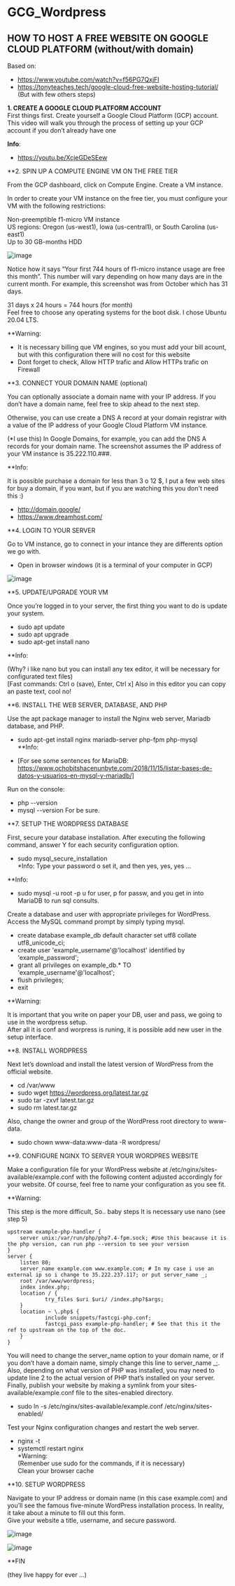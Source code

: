 # GCG_Wordpress

**HOW TO HOST A FREE WEBSITE ON GOOGLE CLOUD PLATFORM**
(without/with domain)  
---------------------------------------------------------------------------    
Based on:   
- https://www.youtube.com/watch?v=f56PG7QxjFI  
- https://tonyteaches.tech/google-cloud-free-website-hosting-tutorial/  
(But with few others steps)  
  
**1. CREATE A GOOGLE CLOUD PLATFORM ACCOUNT**  
First things first. Create yourself a Google Cloud Platform (GCP) account. This video will walk you through the process of setting up your GCP account if you don’t already have one  
  
**Info**: 

- https://youtu.be/XcjeGDeSEew   
  
**2. SPIN UP A COMPUTE ENGINE VM ON THE FREE TIER  

From the GCP dashboard, click on Compute Engine. Create a VM instance.  
  
In order to create your VM instance on the free tier, you must configure your VM with the following restrictions:  
  
Non-preemptible f1-micro VM instance  
US regions: Oregon (us-west1), Iowa (us-central1), or South Carolina (us-east1)  
Up to 30 GB-months HDD  
  
![image](https://user-images.githubusercontent.com/72107370/109911977-234bf680-7c79-11eb-8d07-3b2a17ce30c5.png)
  
Notice how it says “Your first 744 hours of f1-micro instance usage are free this month”. This number will vary depending on how many days are in the current month. For example, this screenshot was from October which has 31 days.  

31 days x 24 hours = 744 hours (for month)  
Feel free to choose any operating systems for the boot disk. I chose Ubuntu 20.04 LTS.  

**Warning:  

- It is necessary billing que VM engines, so you must add your bill acount, but with this configuration there will no cost for this website  
- Dont forget to check, Allow HTTP trafic and Allow HTTPs trafic on Firewall

**3. CONNECT YOUR DOMAIN NAME (optional)

You can optionally associate a domain name with your IP address. If you don’t have a domain name, feel free to skip ahead to the next step.  

Otherwise, you can use create a DNS A record at your domain registrar with a value of the IP address of your Google Cloud Platform VM instance.  

(*I use this) In Google Domains, for example, you can add the DNS A records for your domain name. The screenshot assumes the IP address of your VM instance is 35.222.110.###.  

**Info:   

It is possible purchase a domain for less than 3 o 12 $, I put a few web sites for buy a domain, if you want, but if you are watching this you don't need this :)

- http://domain.google/  
- https://www.dreamhost.com/  

**4. LOGIN TO YOUR SERVER  

Go to VM instance, go to connect in your intance they are differents option we go with.  
- Open in browser windows (it is a terminal of your computer in GCP)  
  
![image](https://user-images.githubusercontent.com/72107370/109912014-3f4f9800-7c79-11eb-8fdd-2a7df305ba36.png)
  
**5. UPDATE/UPGRADE YOUR VM  

Once you’re logged in to your server, the first thing you want to do is update your system.  
  
- sudo apt update   
- sudo apt upgrade  
- sudo apt-get install nano   

**Info:  

(Why? i like nano but you can install any tex editor, it will be necessary for configurated text files)  
[Fast commands: Ctrl o (save), Enter, Ctrl x] Also in this editor you can copy an paste text, cool no!  


**6. INSTALL THE WEB SERVER, DATABASE, AND PHP  

Use the apt package manager to install the Nginx web server, Mariadb database, and PHP.  

- sudo apt-get install nginx mariadb-server php-fpm php-mysql  
**Info:

- [For see some sentences for MariaDB: https://www.ochobitshacenunbyte.com/2018/11/15/listar-bases-de-datos-y-usuarios-en-mysql-y-mariadb/]  

Run on the console:
- php --version
- mysql --version
For be sure.

**7. SETUP THE WORDPRESS DATABASE  

First, secure your database installation. After executing the following command, answer Y for each security configuration option.
- sudo mysql_secure_installation  
*Info:
Type your password o set it, and then yes, yes, yes ...

**Info:

- sudo mysql -u root -p
u for user, p for passw, and you get in into MariaDB to run sql consults.

Create a database and user with appropriate privileges for WordPress. Access the MySQL command prompt by simply typing mysql.  
- create database example_db default character set utf8 collate utf8_unicode_ci;  
- create user 'example_username'@'localhost' identified by 'example_password';  
- grant all privileges on example_db.* TO 'example_username'@'localhost';  
- flush privileges;  
- exit  

**Warning:  
  
It is important that you write on paper your DB, user and pass, we going to use in the wordpress setup.  
After all it is conf and worpress is runing, it is possible add new user in the setup interface.

**8. INSTALL WORDPRESS  

Next let’s download and install the latest version of WordPress from the official website.  
- cd /var/www  
- sudo wget https://wordpress.org/latest.tar.gz  
- sudo tar -zxvf latest.tar.gz  
- sudo rm latest.tar.gz  

Also, change the owner and group of the WordPress root directory to www-data.  
- sudo chown www-data:www-data -R wordpress/  

**9. CONFIGURE NGINX TO SERVER YOUR WORDPRES WEBSITE  

Make a configuration file for your WordPress website at /etc/nginx/sites-available/example.conf with the following content adjusted accordingly for your website. Of course, feel free to name your configuration as you see fit.  

**Warning:

This step is the more difficult, So.. baby steps
It is necessary use nano (see step 5)

	upstream example-php-handler {
        server unix:/var/run/php/php7.4-fpm.sock; #Use this beacause it is the php version, can run php --version to see your version
	}
	server {
        listen 80; 
        server_name example.com www.example.com; # In my case i use an external ip so i change to 35.222.237.117; or put server_name _;
        root /var/www/wordpress;
        index index.php;
        location / { 
                try_files $uri $uri/ /index.php?$args;
        }   
        location ~ \.php$ {
                include snippets/fastcgi-php.conf;
                fastcgi_pass example-php-handler; # See that this it the ref to upstream on the top of the doc.
        }   
	}

You will need to change the server_name option to your domain name, or if you don’t have a domain name, simply change this line to server_name _;.   
Also, depending on what version of PHP was installed, you may need to update line 2 to the actual version of PHP that’s installed on your server.
Finally, publish your website by making a symlink from your sites-available/example.conf file to the sites-enabled directory.	  

- sudo ln -s /etc/nginx/sites-available/example.conf /etc/nginx/sites-enabled/  

Test your Nginx configuration changes and restart the web server.  
- nginx -t  
- systemctl restart nginx  
*Warning:  
(Remenber use sudo for the commands, if it is necessary)  
Clean your browser cache 

**10. SETUP WORDPRESS  

Navigate to your IP address or domain name (in this case example.com) and you’ll see the famous five-minute WordPress installation process. In reality, it take about a minute to fill out this form.  
Give your website a title, username, and secure password.  

![image](https://user-images.githubusercontent.com/72107370/109912193-8c336e80-7c79-11eb-8812-53d8e1ae1e25.png)

![image](https://user-images.githubusercontent.com/72107370/109912207-935a7c80-7c79-11eb-9f1f-a7321cf5b666.png)

**FIN

(they live happy for ever ...)
